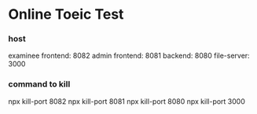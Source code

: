 # Online Toeic Test

### host
examinee frontend: 8082
admin frontend: 8081
backend: 8080
file-server: 3000

### command to kill
npx kill-port 8082
npx kill-port 8081
npx kill-port 8080
npx kill-port 3000